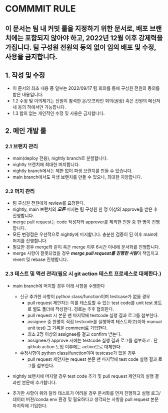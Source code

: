 # COMMMIT RULE
## 이 문서는 팀 내 커밋 룰을 지정하기 위한 문서로, 배포 브랜치에는 포함되지 않아야 하고, 2022년 12월 이후 강제력을 가집니다. 팀 구성원 전원의 동의 없이 임의 배포 및 수정, 사용을 금지합니다.  
  
## 1. 작성 및 수정  
* 이 문서의 최초 내용 중 일부는 2022/09/17 팀 회의를 통해 구성원 전원의 동의를 받은 내용입니다.  
* 1.2 수정 및 이의제기는 전원이 참석한 온/오프라인 회의(권장) 혹은 전원의 메신저 내 동의 하에서만 가능합니다.  
* 1.3 합의 없는 개인적인 수정 및 사용은 금지합니다.  


## 2. 메인 개발 룰   
### 2.1 브랜치 관리
* main(deploy 전용), nightly branch로 분할합니다.  
* nightly 브랜치에 최대한 머지합니다.  
* nightly branch에서는 제한 없이 파생 브랜치를 만들 수 있습니다.  
* main branch에서도 파생 브랜치를 만들 수 있으나, 최대한 지양합니다.  

### 2.2 머지 관리 
* 팀 구성원 전원에게 review를 요청한다.  
* nightly, main 브랜치의 ***모든*** 머지는 팀 구성원 한 명 이상의 approve을 받은 후 진행합니다.  
* merge pull request는 code 작성자와 approver를 제외한 인원 중 한 명이 진행합니다.  
* 모든 변경점은 우선적으로 nightly에 머지합니다. 충분한 검증이 된 이후 main에 머지를 진행합니다.  
* 필요한 경우 merge와 같이 혹은 merge 이후 6시간 이내에 문서화를 진행합니다.
* merge 사항이 잘못되었을 경우 ***merge pull request를 진행한 사람***이 책임지고 revert 및 rebase 진행합니다.  

### 2.3 테스트 및 액션 관리(필요 시 git action 테스트 프로세스로 대체한다.)
* main branch에 머지할 경우 아래 사항을 수행한다  
	+  신규 추가한 사항이 python class/function이며 testcase가 없을 경우
		* pull request 제안자는 이를 테스트할 수 있는 test code를 unit test 용도로 별도 폴더에 작성한다. 경로는 추후 협의한다.  
		* pull request 시 본문 맨 마지막에 testcode 실행 결과 로그를 첨부한다.  
		* assignee 중 한명이 직접 testcode를 실행하여 테스트하고(이하 manual unit test) 그 기록을 comment로 기입한다.
		* 최소 2명 이상의 assignee를 걸고 confirm 받는다.  
		* assignee가 approve 시에는 testcode 실행 결과 로그를 첨부하고 . 단 github action 도입 이후에는 action으로 대체한다.
	+ 수정사항이 python class/function이며 testcase가 있을 경우
		* pull request 제안자는 request 본문 맨 마지막에 test code 실행 결과 로그를 첨부한다.  

* nightly 브랜치에 머지할 경우 test code 추가 및 pull request 제안자의 실행 결과만 본문에 추가합니다.
* 추가한 사항이 위와 달라 테스트가 어려울 경우 문서화를 먼저 진행하고 실행 로그/데이터 버젼/conda env 환경 및 필요하다고 생각되는 사항을 pull request 본문 마지막에 기입한다.
